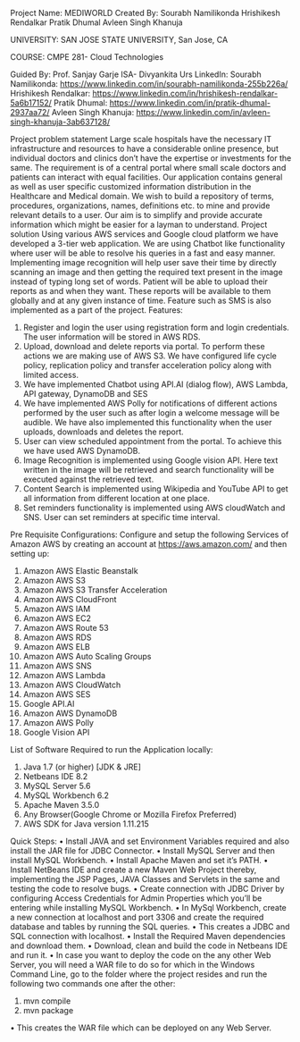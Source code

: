 Project Name: MEDIWORLD 
Created By: 
Sourabh Namilikonda
Hrishikesh Rendalkar
Pratik Dhumal
Avleen Singh Khanuja

UNIVERSITY: SAN JOSE STATE UNIVERSITY, San Jose, CA

COURSE: CMPE 281- Cloud Technologies

Guided By: Prof. Sanjay Garje
ISA- Divyankita Urs
LinkedIn: 
Sourabh Namilikonda: https://www.linkedin.com/in/sourabh-namilikonda-255b226a/
Hrishikesh Rendalkar: https://www.linkedin.com/in/hrishikesh-rendalkar-5a6b17152/
Pratik Dhumal: https://www.linkedin.com/in/pratik-dhumal-2937aa72/
Avleen Singh Khanuja: https://www.linkedin.com/in/avleen-singh-khanuja-3ab637128/







Project problem statement
Large scale hospitals have the necessary IT infrastructure and resources to have a considerable online presence, but individual doctors and clinics don’t have the expertise or investments for the same. The requirement is of a central portal where small scale doctors and patients can interact with equal facilities. Our application contains general as well as user specific customized information distribution in the Healthcare and Medical domain. We wish to build a repository of terms, procedures, organizations, names, definitions etc. to mine and provide relevant details to a user. Our aim is to simplify and provide accurate information which might be easier for a layman to understand.
Project solution
Using various AWS services and Google cloud platform we have developed a 3-tier web application. We are using Chatbot like functionality where user will be able to resolve his queries in a fast and easy manner. Implementing image recognition will help user save their time by directly scanning an image and then getting the required text present in the image instead of typing long set of words. Patient will be able to upload their reports as and when they want. These reports will be available to them globally and at any given instance of time. Feature such as SMS is also implemented as a part of the project.
Features:

1.	Register and login the user using registration form and login credentials. The user information will be stored in AWS RDS.
2.	Upload, download and delete reports via portal. To perform these actions we are making use of AWS S3. We have configured life cycle policy, replication policy and transfer acceleration policy along with limited access.
3.	We have implemented Chatbot using API.AI (dialog flow), AWS Lambda, API gateway, DynamoDB and SES
4.	We have implemented AWS Polly for notifications of different actions performed by the user such as after login a welcome message will be audible. We have also implemented this functionality when the user uploads, downloads and deletes the report.
5.	User can view scheduled appointment from the portal. To achieve this we have used AWS DynamoDB.
6.	Image Recognition is implemented using Google vision API. Here text written in the image will be retrieved and search functionality will be executed against the retrieved text.
7.	Content Search is implemented using Wikipedia and YouTube API to get all information from different location at one place.
8.	Set reminders functionality is implemented using AWS cloudWatch and SNS. User can set reminders at specific time interval.
 

Pre Requisite Configurations:
Configure and setup the following Services of Amazon AWS by creating an account at https://aws.amazon.com/ and then setting up:

1.	Amazon AWS Elastic Beanstalk
2.	Amazon AWS S3
3.	Amazon AWS S3 Transfer Acceleration
4.	Amazon AWS CloudFront
5.	Amazon AWS IAM 
6.	Amazon AWS EC2
7.	Amazon AWS Route 53
8.	Amazon AWS RDS
9.	Amazon AWS ELB
10.	Amazon AWS Auto Scaling Groups
11.	Amazon AWS SNS
12.	Amazon AWS Lambda
13.	Amazon AWS CloudWatch
14.	Amazon AWS SES
15.	Google API.AI
16.	Amazon AWS DynamoDB
17.	Amazon AWS Polly
18.	Google Vision API

List of Software Required to run the Application locally:
1. Java 1.7 (or higher) [JDK & JRE]
2. Netbeans IDE 8.2
3. MySQL Server 5.6
4. MySQL Workbench 6.2
5. Apache Maven 3.5.0
6. Any Browser(Google Chrome or Mozilla Firefox Preferred)
7. AWS SDK for Java version 1.11.215


Quick Steps:
•	Install JAVA and set Environment Variables required and also install the JAR file for JDBC Connector.
•	Install MySQL Server and then install MySQL Workbench. 
•	Install Apache Maven and set it’s PATH.
•	Install NetBeans IDE and create a new Maven Web Project thereby, implementing the JSP Pages, JAVA Classes and Servlets in the same and testing the code to resolve bugs.
•	Create connection with JDBC Driver by configuring Access Credentials for Admin Properties which you’ll be entering while installing MySQL Workbench. 
•	In MySql Workbench, create a new connection at localhost and port 3306 and create the required database and tables by running the SQL queries.
•	This creates a JDBC and SQL connection with localhost.
•	Install the Required Maven dependencies and download them.
•	Download, clean and build the code in Netbeans IDE and run it.
•	In case you want to deploy the code on the any other Web Server, you will need a WAR file to do so for which in the Windows Command Line, go to the folder where the project resides and run the following two commands one after the other:
1)	mvn compile
2)	mvn package

•	This creates the WAR file which can be deployed on any Web Server.


